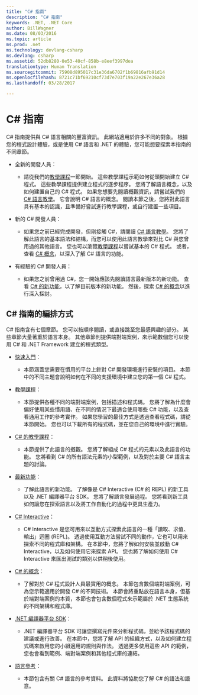 ```yaml
---
title: "C# 指南"
description: "C# 指南"
keywords: .NET, .NET Core
author: BillWagner
ms.date: 08/03/2016
ms.topic: article
ms.prod: .net
ms.technology: devlang-csharp
ms.devlang: csharp
ms.assetid: 52db8280-0e53-40cf-858b-e8eef3997dea
translationtype: Human Translation
ms.sourcegitcommit: 75908d895017c31e36da6702f1b69816afb91d14
ms.openlocfilehash: 8721c71bf69210cf73d7e703f19a22e267e36a28
ms.lasthandoff: 03/28/2017

---
```


# <a name="c-guide"></a>C# 指南

C# 指南提供與 C# 語言相關的豐富資訊。 此網站適用於許多不同的對象。 根據您的程式設計體驗，或是使用 C# 語言和 .NET 的體驗，您可能想要探索本指南的不同章節。

* 全新的開發人員：
    - 請從我們的[教學課程](tutorials/index.md)一節開始。 這些教學課程示範如何從頭開始建立 C# 程式。 這些教學課程提供建立程式的逐步程序。 您將了解語言概念，以及如何建置自己的 C# 程式。 如果您想要先閱讀概觀資訊，請嘗試我們的 [C# 語言教學](tour-of-csharp/index.md)。 它會說明 C# 語言的概念。 閱讀本節之後，您將對此語言具有基本的認識，且準備好嘗試進行教學課程，或自行建置一些項目。

* 新的 C# 開發人員： 
    - 如果您之前已經完成開發，但剛接觸 C#，請閱讀 [C# 語言教學](tour-of-csharp/index.md)。 您將了解此語言的基本語法和結構，而您可以使用此語言教學來對比 C# 與您曾用過的其他語言。 您也可以瀏覽[教學課程](tutorials/index.md)以嘗試基本的 C# 程式。 或者，查看 [C# 概念](concepts.md)，以深入了解 C# 語言的功能。

* 有經驗的 C# 開發人員：
    - 如果您之前曾用過 C#，您一開始應該先閱讀語言最新版本的新功能。 查看 [C# 的新功能](whats-new/index.md)，以了解目前版本的新功能。 然後，探索 [C# 的概念](concepts.md)以進行深入探討。
 
## <a name="how-the-c-guide-is-organized"></a>C# 指南的編排方式

C# 指南含有七個章節。 您可以按順序閱讀，或直接跳至您最感興趣的部分。 某些章節大量著重於語言本身。 其他章節則提供端對端案例，來示範數個您可以使用 C# 和 .NET Framework 建立的程式類型。

* [快速入門](getting-started/index.md)：
    - 本節涵蓋您需要在慣用的平台上針對 C# 開發環境進行安裝的項目。 本節中的不同主題會說明如何在不同的支援環境中建立您的第一個 C# 程式。

* [教學課程](tutorials/index.md)：
    - 本節提供各種不同的端對端案例，包括描述和程式碼。 您將了解為什麼會偏好使用某些慣用語、在不同的情況下最適合使用哪些 C# 功能，以及查看通用工作的參考實作。 如果您學習的最佳方式是透過查看程式碼，請從本節開始。 您也可以下載所有的程式碼，並在您自己的環境中進行實驗。

* [C# 的教學課程](tour-of-csharp/index.md)： 
    - 本節提供了此語言的摡觀。 您將了解組成 C# 程式的元素以及此語言的功能。 您將看到 C# 的所有語法元素的小型範例，以及對於主要 C# 語言主題的討論。 

* [最新功能](whats-new/index.md)：
    - 了解此語言的新功能。 了解像是 C# Interactive (C# 的 REPL) 的新工具以及 .NET 編譯器平台 SDK。 您將了解語言發展過程。 您將看到新工具如何讓您在探索語言以及將工作自動化的過程中更具生產力。 

* [C# Interactive](interactive/index.md)：
    - C# Interactive 是您可用來以互動方式探索此語言的一種「讀取、求值、輸出」迴圈 (REPL)。 透過使用互動方法嘗試不同的動作，它也可以用來探索不同的程式庫和架構。 在本節中，您將了解如何安裝並啟動 C# Interactive，以及如何使用它來探索 API。 您也將了解如何使用 C# Interactive 來匯出測試的類別以供稍後使用。  

* [C# 的概念](concepts.md)：
    - 了解對於 C# 程式設計人員最實用的概念。 本節包含數個端對端案例，可為您示範適用於開發 C# 的不同技術。 本節會將重點放在語言本身，但基於端對端案例的本質，本節也會包含數個程式來示範屬於 .NET 生態系統的不同架構和程式庫。

* [.NET 編譯器平台 SDK](roslyn/index.md)：
    - .NET 編譯器平台 SDK 可讓您撰寫元件來分析程式碼，並給予該程式碼的建議或進行改善。 在本節中，您將了解 API 的組織方式，以及如何建立程式碼來啟用您的小組適用的規則與作法。 透過更多使用這些 API 的範例，您也會看到範例、端對端案例和其他程式庫的連結。

* [語言參考](language-reference/index.md)：
    - 本節包含有關 C# 語言的參考資料。 此資料將協助您了解 C# 的語法和語意。 

